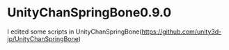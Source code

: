 # UnityChanSpringBone0.9.0
I edited some scripts in UnityChanSpringBone(https://github.com/unity3d-jp/UnityChanSpringBone)
